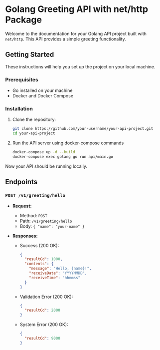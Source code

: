# Golang Greeting API with net/http Package

Welcome to the documentation for your Golang API project built with `net/http`. This API provides a simple greeting functionality.

## Getting Started

These instructions will help you set up the project on your local machine.

### Prerequisites

- Go installed on your machine
- Docker and Docker Compose

### Installation

1. Clone the repository:

    ```bash
    git clone https://github.com/your-username/your-api-project.git
    cd your-api-project
    ```

2. Run the API server using docker-compose commands

    ```bash
    docker-compose up -d --build
    docker-compose exec golang go run api/main.go
    ```

Now your API should be running locally.

## Endpoints

### `POST /v1/greeting/hello`

- **Request:**
  - Method: `POST`
  - Path: `/v1/greeting/hello`
  - Body: `{ "name": "your-name" }`

- **Responses:**
  - Success (200 OK):
    ```json
    {
      "resultCd": 1000,
      "contents": {
        "message": "Hello, {name}!",
        "receiveDate": "YYYYMMDD",
        "receiveTime": "hhmmss"
      }
    }
    ```
  - Validation Error (200 OK):
    ```json
    {
      "resultCd": 2000
    }
    ```
  - System Error (200 OK):
    ```json
    {
      "resultCd": 9000
    }
    ```
    